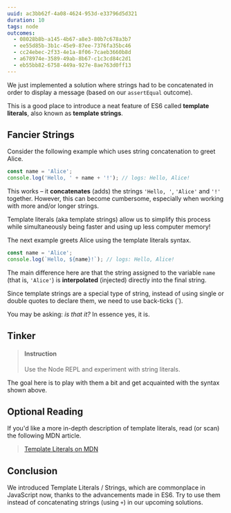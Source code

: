 ```yaml
---
uuid: ac3bb62f-4a08-4624-953d-e33796d5d321
duration: 10
tags: node
outcomes:
  - 08028b8b-a145-4b67-a8e3-80b7c678a3b7
  - ee55d85b-3b1c-45e9-87ee-7376fa35bc46
  - cc24ebec-2f33-4e1a-8f06-7caeb3660b8d
  - a678974e-3589-49ab-8b67-c1c3cd84c2d1
  - eb55bb82-6758-449a-927e-8ae763d0ff13
---
```


We just implemented a solution where strings had to be concatenated in order to display a message (based on our `assertEqual` outcome). 

This is a good place to introduce a neat feature of ES6 called **template literals**, also known as **template strings**.

## Fancier Strings

Consider the following example which uses string concatenation to greet Alice.

```javascript
const name = 'Alice';
console.log('Hello, ' + name + '!'); // logs: Hello, Alice!
```

This works – it **concatenates** (adds) the strings `'Hello, '`, `'Alice'` and `'!'` together. However, this can become cumbersome, especially when working with more and/or longer strings.

Template literals (aka template strings) allow us to simplify this process while simultaneously being faster and using up less computer memory! 

The next example greets Alice using the template literals syntax.

```javascript
const name = 'Alice';
console.log(`Hello, ${name}!`); // logs: Hello, Alice!
```

The main difference here are that the string assigned to the variable `name` (that is, `'Alice'`) is **interpolated** (injected) directly into the final string. 

Since template strings are a special type of string, instead of using single or double quotes to declare them, we need to use back-ticks (\`).

You may be asking: _is that it?_ In essence yes, it is. 

## Tinker

> #### Instruction
> Use the Node REPL and experiment with string literals.

The goal here is to play with them a bit and get acquainted with the syntax shown above.

## Optional Reading

If you'd like a more in-depth description of template literals, read (or scan) the following MDN article.

> [Template Literals on MDN](https://developer.mozilla.org/en-US/docs/Web/JavaScript/Reference/Template_literals)

## Conclusion

We introduced Template Literals / Strings, which are commonplace in JavaScript now, thanks to the advancements made in ES6. Try to use them instead of concatenating strings (using `+`) in our upcoming solutions.
